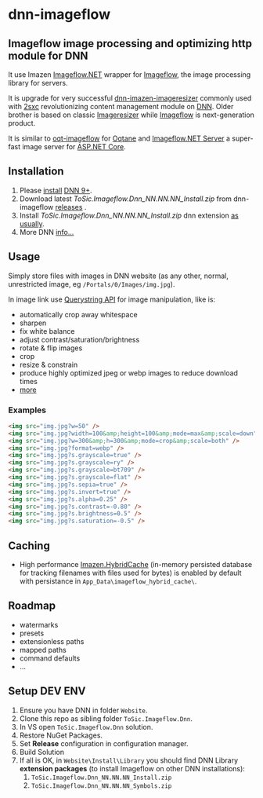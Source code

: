 # dnn-imageflow

## Imageflow image processing and optimizing http module for DNN

It use Imazen [Imageflow.NET](https://github.com/imazen/imageflow-dotnet) wrapper for [Imageflow](https://www.imageflow.io/), the image processing library for servers.

It is upgrade for very successful [dnn-imazen-imageresizer](https://github.com/2sic/dnn-imazen-imageresizer) commonly used with [2sxc](https://2sxc.org/) revolutionizing content management module on [DNN](https://www.dnnsoftware.com/). Older brother is based on classic [Imageresizer](https://imageresizing.net/) while [Imageflow](https://www.imageflow.io/) is next-generation product.

It is similar to [oqt-imageflow](https://github.com/2sic/oqtane-imageflow) for [Oqtane](https://www.oqtane.org/) and [Imageflow.NET Server](https://github.com/imazen/imageflow-dotnet-server) a super-fast image server for [ASP.NET Core](https://dotnet.microsoft.com/learn/aspnet/what-is-aspnet-core).

## Installation

1. Please [install](https://www.nvquicksite.com/) [DNN 9+](https://github.com/dnnsoftware/Dnn.Platform/releases).
1. Download latest *ToSic.Imageflow.Dnn_NN.NN.NN_Install.zip* from dnn-imageflow [releases](https://github.com/2sic/dnn-imageflow/releases) [](https://github.com/2sic/dnn-imageflow).
1. Install *ToSic.Imageflow.Dnn_NN.NN.NN_Install.zip* dnn extension [as usually](https://www.dnnsoftware.com/docs/administrators/extensions/install-extension.html).
1. More DNN [info...](https://azing.org/dnn-community/)

## Usage

Simply store files with images in DNN website (as any other, normal, unrestricted image, eg `/Portals/0/Images/img.jpg`).

In image link use [Querystring API](https://docs.imageflow.io/querystring/introduction.html) for image manipulation, like is:
- automatically crop away whitespace
- sharpen
- fix white balance
- adjust contrast/saturation/brightness
- rotate & flip images
- crop
- resize & constrain
- produce highly optimized jpeg or webp images to reduce download times
- [more](https://docs.imageflow.io/)

### Examples

```html
<img src="img.jpg?w=50" />
<img src="img.jpg?width=100&amp;height=100&amp;mode=max&amp;scale=down" />
<img src="img.jpg?w=300&amp;h=300&amp;mode=crop&amp;scale=both" />
<img src="img.jpg?format=webp" />
<img src="img.jpg?s.grayscale=true" />
<img src="img.jpg?s.grayscale=ry" />
<img src="img.jpg?s.grayscale=bt709" />
<img src="img.jpg?s.grayscale=flat" />
<img src="img.jpg?s.sepia=true" />
<img src="img.jpg?s.invert=true" />
<img src="img.jpg?s.alpha=0.25" />
<img src="img.jpg?s.contrast=-0.80" />
<img src="img.jpg?s.brightness=0.5" />
<img src="img.jpg?s.saturation=-0.5" />
```

## Caching

- High performance [Imazen.HybridCache](https://www.nuget.org/packages/Imazen.HybridCache/)  (in-memory persisted database for tracking filenames with files used for bytes) is enabled by default with persistance in `App_Data\imageflow_hybrid_cache\`.

## Roadmap

- watermarks
- presets
- extensionless paths
- mapped paths
- command defaults
- ...

## Setup DEV ENV

1. Ensure you have DNN in folder `Website`.
1. Clone this repo as sibling folder `ToSic.Imageflow.Dnn`.
1. In VS open `ToSic.Imageflow.Dnn` solution.
1. Restore NuGet Packages.
1. Set **Release** configuration in configuration manager.
1. Build Solution
1. If all is OK, in `Website\Install\Library` you should find DNN Library **extension packages** (to install Imageflow on other DNN installations):
	1. `ToSic.Imageflow.Dnn_NN.NN.NN_Install.zip`
	1. `ToSic.Imageflow.Dnn_NN.NN.NN_Symbols.zip`
